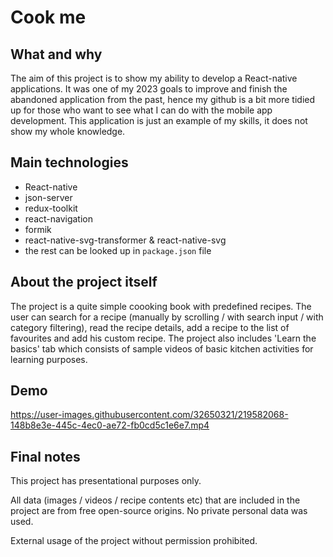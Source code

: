 # Cook me

## What and why
The aim of this project is to show my ability to develop a React-native applications. 
It was one of my 2023 goals to improve and finish the abandoned application from the past, hence my github is a bit more tidied up for those who want to see what I can do with the mobile app development. This application is just an example of my skills, it does not show my whole knowledge.

## Main technologies
- React-native
- json-server
- redux-toolkit
- react-navigation
- formik
- react-native-svg-transformer & react-native-svg
- the rest can be looked up in `package.json` file

## About the project itself
The project is a quite simple coooking book with predefined recipes. The user can search for a recipe (manually by scrolling / with search input / with category filtering), read the recipe details, add a recipe to the list of favourites and add his custom recipe.
The project also includes 'Learn the basics' tab which consists of sample videos of basic kitchen activities for learning purposes.

## Demo

https://user-images.githubusercontent.com/32650321/219582068-148b8e3e-445c-4ec0-ae72-fb0cd5c1e6e7.mp4


## Final notes
This project has presentational purposes only. 

All data (images / videos / recipe contents etc) that are included in the project are from free open-source origins. No private personal data was used.

External usage of the project without permission prohibited.
